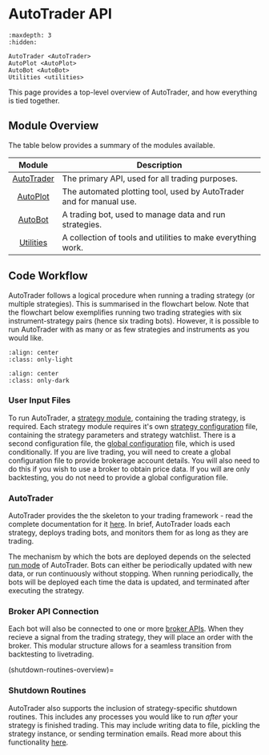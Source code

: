 # AutoTrader API


```{toctree}
:maxdepth: 3
:hidden:
   
AutoTrader <AutoTrader>
AutoPlot <AutoPlot>
AutoBot <AutoBot>
Utilities <utilities>
```


This page provides a top-level overview of AutoTrader, and how 
everything is tied together.


## Module Overview
The table below provides a summary of the modules available.

| Module | Description | 
| :----: | ----------- |
| [AutoTrader](autotrader-docs) | The primary API, used for all trading purposes. |
| [AutoPlot](autoplot-docs) | The automated plotting tool, used by AutoTrader and for manual use. |
| [AutoBot](autobot-docs) | A trading bot, used to manage data and run strategies. |
| [Utilities](utilities-module) | A collection of tools and utilities to make everything work. |




## Code Workflow
AutoTrader follows a logical procedure when running a trading strategy
(or multiple strategies). This is summarised in the flowchart below.
Note that the flowchart below exemplifies running two trading strategies 
with six instrument-strategy pairs (hence six trading bots). However, it
is possible to run AutoTrader with as many or as few strategies and 
instruments as you would like.

```{image} ../assets/images/light-code-workflow.svg
:align: center
:class: only-light
```

```{image} ../assets/images/dark-code-workflow.svg
:align: center
:class: only-dark
```



### User Input Files
To run AutoTrader, a [strategy module](trading-strategy), containing the 
trading strategy, is required. Each strategy module requires it's own 
[strategy configuration](strategy-config) file, containing the strategy 
parameters and strategy
watchlist. There is a second configuration file, the [global configuration](global-config) file, which is used 
conditionally. If you are live trading, you will need to create a global configuration 
file to provide brokerage account details. You will also need to do this if you wish to use a broker to obtain price data. 
If you will are only backtesting, you do not need 
to provide a global configuration file.


### AutoTrader
AutoTrader provides the the skeleton to your trading framework - read the 
complete documentation for it [here](autotrader-docs). In brief, 
AutoTrader loads each strategy, deploys trading bots, and monitors them
for as long as they are trading.

The mechanism by which the bots are deployed depends on the selected 
[run mode](autotrader-run-modes) of AutoTrader. Bots can either be 
periodically updated with new data, or run continuously without stopping.
When running periodically, the bots will be deployed each time the data 
is updated, and terminated after executing the strategy. 

### Broker API Connection
Each bot will also be connected to one or more [broker APIs](broker-interface). 
When they recieve a signal from the trading strategy, they will place 
an order with the broker. This modular structure allows for a seamless 
transition from backtesting to livetrading. 


(shutdown-routines-overview)=
### Shutdown Routines
AutoTrader also supports the inclusion of strategy-specific shutdown 
routines. This includes any processes you would like to run *after* 
your strategy is finished trading. This may include writing data to 
file, pickling the strategy instance, or sending termination emails. 
Read more about this functionality [here](strategy-shutdown-routine).

